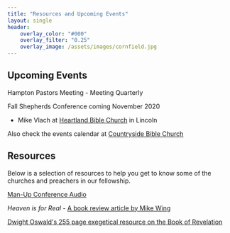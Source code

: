 ```yaml
---
title: "Resources and Upcoming Events"
layout: single
header:
    overlay_color: "#000"
    overlay_filter: "0.25"
    overlay_image: /assets/images/cornfield.jpg
---
```

  
<h2>Upcoming Events</h2>

Hampton Pastors Meeting - Meeting Quarterly

Fall Shepherds Conference coming November 2020 <br>
- Mike Vlach at [Heartland Bible Church](http://www.heartlandbible.org/ "http://www.heartlandbible.org/") in Lincoln

Also check the events calendar at [Countryside Bible Church](https://www.countrysidebc.org/ "https://www.countrysidebc.org/")

<h2> Resources </h2>
Below is a selection of resources to help you get to know some of the churches and preachers in our fellowship.

[Man-Up Conference Audio](https://www.countrysidebc.org/sermons/series/man-up-conference "https://www.countrysidebc.org/sermons/series/man-up-conference")

_Heaven is for Real_ - [A book review article by Mike Wing](http://gracecommunitybible.net/?page_id=284 "http://gracecommunitybible.net/?page_id=284")

[Dwight Oswald's 255 page exegetical resource on the Book of Revelation](http://southviewbible.org/wp-content/uploads/2015/09/Revelation.pdf "http://southviewbible.org/wp-content/uploads/2015/09/Revelation.pdf")
